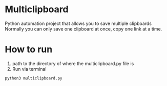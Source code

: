 # Multiclipboard

Python automation project that allows you to save multiple clipboards<br>
Normally you can only save one clipboard at once, copy one link at a time.

# How to run

1. path to the directory of where the multiclipboard.py file is
2. Run via terminal

```
python3 multiclipboard.py
```
